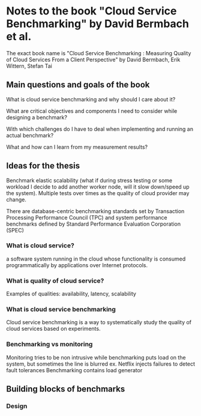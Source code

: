 # Notes to the book "Cloud Service Benchmarking" by David Bermbach et al.
The exact book name is "Cloud Service Benchmarking : Measuring Quality of Cloud
Services From a Client Perspective" by David Bermbach, Erik Wittern, Stefan Tai

## Main questions and goals of the book
What is cloud service benchmarking and why should I care about it?

What are critical objectives and components I need to consider while designing a benchmark?

With which challenges do I have to deal when implementing and running an actual benchmark?

What and how can I learn from my measurement results?


## Ideas for the thesis
Benchmark elastic scalability (what if during stress testing or some workload
I decide to add another worker node, will it slow down/speed up the system).
Multiple tests over times as the quality of cloud provider may change.

There are database-centric benchmarking standards set by 
Transaction Processing Performance Council (TPC) 
and system performance benchmarks defined by Standard Performance Evaluation 
Corporation (SPEC)


### What is cloud service?
a software system running in the cloud whose functionality is consumed
programmatically by applications over Internet protocols.

### What is quality of cloud service?
Examples of qualities: availability, latency, scalability

### What is cloud service benchmarking
Cloud service benchmarking is a way to systematically study the quality
of cloud services based on experiments.

### Benchmarking vs monitoring
Monitoring tries to be non intrusive while benchmarking puts load on the system,
but sometimes the line is blurred ex. Netflix injects failures to detect fault 
tolerances
Benchmarking contains load generator


## Building blocks of benchmarks
### Design
